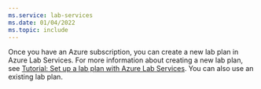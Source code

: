 ```yaml
---
ms.service: lab-services
ms.date: 01/04/2022
ms.topic: include
---
```


Once you have an Azure subscription, you can create a new lab plan in Azure Lab Services. For more information about creating a new lab plan, see [Tutorial: Set up a lab plan with Azure Lab Services](../tutorial-setup-lab-plan.md). You can also use an existing lab plan.
